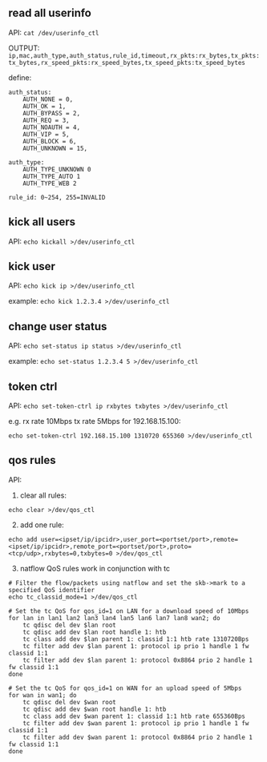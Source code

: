 
## read all userinfo

API: `cat /dev/userinfo_ctl`

OUTPUT: `ip,mac,auth_type,auth_status,rule_id,timeout,rx_pkts:rx_bytes,tx_pkts:tx_bytes,rx_speed_pkts:rx_speed_bytes,tx_speed_pkts:tx_speed_bytes`

define:
```
auth_status:
	AUTH_NONE = 0,
	AUTH_OK = 1,
	AUTH_BYPASS = 2,
	AUTH_REQ = 3,
	AUTH_NOAUTH = 4,
	AUTH_VIP = 5,
	AUTH_BLOCK = 6,
	AUTH_UNKNOWN = 15,

auth_type:
	AUTH_TYPE_UNKNOWN 0
	AUTH_TYPE_AUTO 1
	AUTH_TYPE_WEB 2

rule_id: 0~254, 255=INVALID
```

## kick all users

API: `echo kickall >/dev/userinfo_ctl`

## kick user

API: `echo kick ip >/dev/userinfo_ctl`

example: `echo kick 1.2.3.4 >/dev/userinfo_ctl`

## change user status

API: `echo set-status ip status >/dev/userinfo_ctl`

example: `echo set-status 1.2.3.4 5 >/dev/userinfo_ctl`

## token ctrl

API: `echo set-token-ctrl ip rxbytes txbytes >/dev/userinfo_ctl`

e.g. rx rate 10Mbps tx rate 5Mbps for 192.168.15.100:
```
echo set-token-ctrl 192.168.15.100 1310720 655360 >/dev/userinfo_ctl
```

## qos rules

API:
1. clear all rules:
```
echo clear >/dev/qos_ctl
```
2. add one rule:
```
echo add user=<ipset/ip/ipcidr>,user_port=<portset/port>,remote=<ipset/ip/ipcidr>,remote_port=<portset/port>,proto=<tcp/udp>,rxbytes=0,txbytes=0 >/dev/qos_ctl
```
3. natflow QoS rules work in conjunction with tc
```
# Filter the flow/packets using natflow and set the skb->mark to a specified QoS identifier
echo tc_classid_mode=1 >/dev/qos_ctl

# Set the tc QoS for qos_id=1 on LAN for a download speed of 10Mbps
for lan in lan1 lan2 lan3 lan4 lan5 lan6 lan7 lan8 wan2; do
	tc qdisc del dev $lan root
	tc qdisc add dev $lan root handle 1: htb
	tc class add dev $lan parent 1: classid 1:1 htb rate 1310720Bps
	tc filter add dev $lan parent 1: protocol ip prio 1 handle 1 fw classid 1:1
	tc filter add dev $lan parent 1: protocol 0x8864 prio 2 handle 1 fw classid 1:1
done

# Set the tc QoS for qos_id=1 on WAN for an upload speed of 5Mbps
for wan in wan1; do
	tc qdisc del dev $wan root
	tc qdisc add dev $wan root handle 1: htb
	tc class add dev $wan parent 1: classid 1:1 htb rate 655360Bps
	tc filter add dev $wan parent 1: protocol ip prio 1 handle 1 fw classid 1:1
	tc filter add dev $wan parent 1: protocol 0x8864 prio 2 handle 1 fw classid 1:1
done
```
